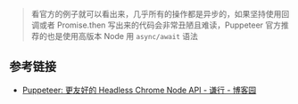 

> 看官方的例子就可以看出来，几乎所有的操作都是异步的，如果坚持使用回调或者 Promise.then 写出来的代码会非常丑陋且难读，Puppeteer 官方推荐的也是使用高版本 Node 用 `async/await` 语法


## 参考链接

* [Puppeteer: 更友好的 Headless Chrome Node API - 谦行 - 博客园](https://www.cnblogs.com/dolphinX/p/7715268.html)